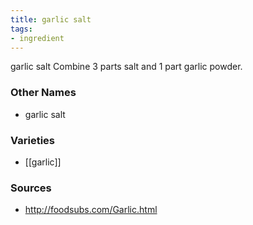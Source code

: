 ```yaml
---
title: garlic salt
tags:
- ingredient
---
```

garlic salt Combine 3 parts salt and 1 part garlic powder.

### Other Names

* garlic salt

### Varieties

* [[garlic]]

### Sources
* http://foodsubs.com/Garlic.html
